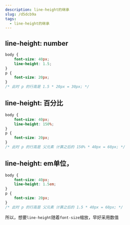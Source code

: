 ```yaml
---
description: line-height的继承
slug: /d5dcb9a
tags: 
  - line-height的继承
---
```


## line-height: number
```css
body {
    font-size: 40px;
    line-height: 1.5;
}
p {
    font-size: 20px;
}
/* 此时 p 的行高是 1.5 * 20px = 30px; */
```

## line-height: 百分比
```css
body {
    font-size: 40px;
    line-height: 150%;
}
p {
    font-size: 20px;
}
/* 此时 p 的行高是 父元素 计算之后的 150% * 40px = 60px; */
```


## line-height: em单位，
```css
body {
    font-size: 40px;
    line-height: 1.5em;
}
p {
    font-size: 20px;
}
/* 此时 p 的行高是 父元素 计算之后的 1.5 * 40px = 60px; */
```

所以，想要`line-height`随着`font-size`缩放，早好采用数值
